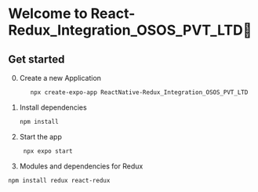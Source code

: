 # Welcome to React-Redux_Integration_OSOS_PVT_LTD👋

## Get started

0. Create a new Application
   ```bash 
      npx create-expo-app ReactNative-Redux_Integration_OSOS_PVT_LTD  --template blank
   ```
1. Install dependencies

   ```bash
   npm install
   ```

2. Start the app

   ```bash
    npx expo start
   ```

3. Modules and dependencies for Redux
```bash
npm install redux react-redux
```

